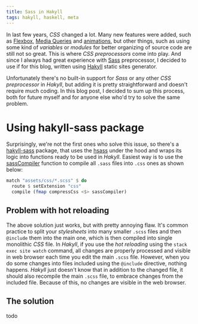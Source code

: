 ```yaml
---
title: Sass in Hakyll
tags: hakyll, haskell, meta
---
```


In last few years, _CSS_ changed a lot. Many new features were added, such as [Flexbox][css-flexbox], [Media Queries][css-media] and [animations][css-animations], but other things, such as using some kind of _variables_ or _modules_ for better organizing of source code are still not so great. This is where _CSS preprocessors_ come into play. And since I always had great experience with [Sass][sass] preprocessor, I decided to use if for this blog, written using [Hakyll][hakyll] static sites generator.

Unfortunately there's no built-in support for _Sass_ or any other _CSS preprocessor_ in _Hakyll_, but adding it is pretty straightforward and doesn't require much coding. In this blog post, I decided to sum up this process, both for future myself and for anyone else who'd try to solve the same problem.

<!-- MORE -->

# Using hakyll-sass package
Surprisingly, we're not the first ones who solve this issue, so there's a [hakyll-sass] package, that uses the [hsass] under the hood and wraps its logic into functions ready to be used in _Hakyll_. Easiest way is to use the [sassCompiler][hakyll-sass-sassCompiler] function to compile all `.sass` files into `.css` ones as shown below:

```haskell
match "assets/css/*.scss" $ do
  route $ setExtension "css"
  compile (fmap compressCss <$> sassCompiler)
```

## Problem with hot reloading
The above solution just works, but with pretty annoying flaw. It's common practice to split your _stylesheets_ into many smaller `.scss` files and then `@include` them into the main one, which is then compiled into single monolithic _CSS_ file. In _Hakyll_, if you use the _hot reloading_ using the `stack exec site watch` command, all changes are properly processed and visible in web browser each time you edit the main `.scss` file. However, when you do some changes into files included using the `@include` directive, nothing happens. _Hakyll_ just doesn't know that in addition to the changed file, it should also recompile the main `.scss` file, to embrace changes from the included file. Because of this, no changes are visible in the web browser.

## The solution
todo

[css-animations]: https://developer.mozilla.org/en-US/docs/Web/CSS/CSS_Animations/Using_CSS_animations
[css-flexbox]: https://www.w3schools.com/css/css3_flexbox.asp
[css-media]: https://developer.mozilla.org/en-US/docs/Web/CSS/Media_Queries/Using_media_queries
[hakyll]: https://jaspervdj.be/hakyll/
[hakyll-sass]: http://hackage.haskell.org/package/hakyll-sass
[hakyll-sass-sassCompiler]: https://hackage.haskell.org/package/hakyll-sass-0.2.3/docs/Hakyll-Web-Sass.html#v:sassCompiler
[hsass]: http://hackage.haskell.org/package/hsass
[sass]: https://sass-lang.com/